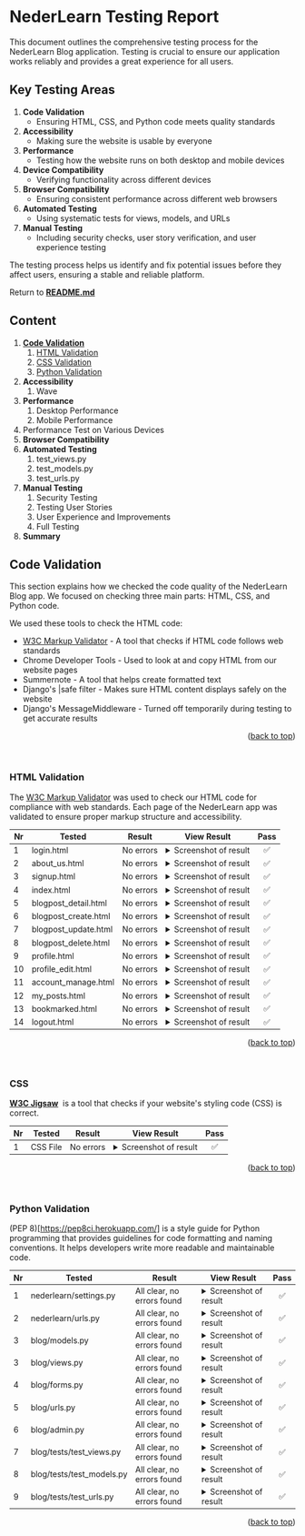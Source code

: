 # NederLearn Testing Report 

This document outlines the comprehensive testing process for the NederLearn Blog application. Testing is crucial to ensure our application works reliably and provides a great experience for all users.

## Key Testing Areas

1. **Code Validation**
    - Ensuring HTML, CSS, and Python code meets quality standards
2. **Accessibility**
    - Making sure the website is usable by everyone
3. **Performance**
    - Testing how the website runs on both desktop and mobile devices
4. **Device Compatibility**
    - Verifying functionality across different devices
5. **Browser Compatibility**
    - Ensuring consistent performance across different web browsers
6. **Automated Testing**
    - Using systematic tests for views, models, and URLs
7. **Manual Testing**
    - Including security checks, user story verification, and user experience testing

The testing process helps us identify and fix potential issues before they affect users, ensuring a stable and reliable platform.

Return to [**README.md**](README.md)

## Content
1. [**Code Validation**](#code-validation)
    1. [HTML Validation](#html-validation)
    2. [CSS Validation](#css-validation)
    3. [Python Validation](#python-validation)
2. **Accessibility**
    1. Wave
3. **Performance**
    1. Desktop Performance
    2. Mobile Performance
4. Performance Test on Various Devices
5. **Browser Compatibility**
6. **Automated Testing**
    1. test_views.py
    2. test_models.py
    3. test_urls.py
7. **Manual Testing**
    1. Security Testing
    2. Testing User Stories
    3. User Experience and Improvements
    4. Full Testing
8. **Summary**

## Code Validation
This section explains how we checked the code quality of the NederLearn Blog app. We focused on checking three main parts: HTML, CSS, and Python code.

We used these tools to check the HTML code:

- [W3C Markup Validator](https://validator.w3.org/) - A tool that checks if HTML code follows web standards
- Chrome Developer Tools - Used to look at and copy HTML from our website pages
- Summernote - A tool that helps create formatted text
- Django's |safe filter - Makes sure HTML content displays safely on the website
- Django's MessageMiddleware - Turned off temporarily during testing to get accurate results


<p align="right">(<a href="#content">back to top</a>)</p><br>

### HTML Validation
The [W3C Markup Validator](https://validator.w3.org/) was used to check our HTML code for compliance with web standards. Each page of the NederLearn app was validated to ensure proper markup structure and accessibility.

| **Nr**| **Tested** | **Result** | **View Result** | **Pass** |
--- |--- | --- | --- | :---:
|1|login.html| No errors | <details><summary>Screenshot of result</summary>![Result](static/images/login_w3c.webp)</details>| ✅
|2|about_us.html| No errors | <details><summary>Screenshot of result</summary>![Result]()</details>| ✅
|3|signup.html| No errors | <details><summary>Screenshot of result</summary>![Result]()</details>| ✅
|4|index.html| No errors | <details><summary>Screenshot of result</summary>![Result]()</details>| ✅
|5|blogpost_detail.html| No errors | <details><summary>Screenshot of result</summary>![Result]()</details>| ✅
|6|blogpost_create.html| No errors | <details><summary>Screenshot of result</summary>![Result]()</details>| ✅
|7|blogpost_update.html| No errors | <details><summary>Screenshot of result</summary>![Result]()</details>| ✅
|8|blogpost_delete.html| No errors | <details><summary>Screenshot of result</summary>![Result]()</details>| ✅
|9|profile.html| No errors | <details><summary>Screenshot of result</summary>![Result]()</details>| ✅
|10|profile_edit.html| No errors | <details><summary>Screenshot of result</summary>![Result]()</details>| ✅
|11|account_manage.html| No errors | <details><summary>Screenshot of result</summary>![Result]()</details>| ✅
|12|my_posts.html| No errors | <details><summary>Screenshot of result</summary>![Result]()</details>| ✅
|13|bookmarked.html| No errors | <details><summary>Screenshot of result</summary>![Result]()</details>| ✅
|14|logout.html| No errors | <details><summary>Screenshot of result</summary>![Result]()</details>| ✅


<p align="right">(<a href="#content">back to top</a>)</p><br>

### CSS 

[**W3C Jigsaw**](https://jigsaw.w3.org/css-validator/)  is a tool that checks if your website's styling code (CSS) is correct. 

| **Nr**| **Tested** | **Result** | **View Result** | **Pass** |
--- |--- | --- | --- | :---:
|1|CSS File| No errors | <details><summary>Screenshot of result</summary>![Result](static/images/css_w3c.webp)</details>| ✅


<p align="right">(<a href="#content">back to top</a>)</p><br>

### Python Validation
(PEP 8)[https://pep8ci.herokuapp.com/] is a style guide for Python programming that provides guidelines for code formatting and naming conventions. It helps developers write more readable and maintainable code.

| **Nr**| **Tested** | **Result** | **View Result** | **Pass** |
--- |--- | --- | --- | :---:
|1|nederlearn/settings.py | All clear, no errors found | <details><summary>Screenshot of result</summary>![Result]()</details> |  ✅ |
|2| nederlearn/urls.py | All clear, no errors found | <details><summary>Screenshot of result</summary>![Result]()</details> | ✅ |
|3| blog/models.py | All clear, no errors found | <details><summary>Screenshot of result</summary>![Result]()</details> | ✅ |
|3| blog/views.py | All clear, no errors found | <details><summary>Screenshot of result</summary>![Result]()</details> | ✅ |
|4| blog/forms.py | All clear, no errors found | <details><summary>Screenshot of result</summary>![Result]()</details> | ✅ |
|5| blog/urls.py | All clear, no errors found | <details><summary>Screenshot of result</summary>![Result]()</details> | ✅ |
|6| blog/admin.py | All clear, no errors found | <details><summary>Screenshot of result</summary>![Result]()</details> | ✅ |
|7| blog/tests/test_views.py | All clear, no errors found | <details><summary>Screenshot of result</summary>![Result]()</details> | ✅ |
|8| blog/tests/test_models.py | All clear, no errors found | <details><summary>Screenshot of result</summary>![Result]()</details> | ✅ |
|9| blog/tests/test_urls.py | All clear, no errors found | <details><summary>Screenshot of result</summary>![Result]()</details> | ✅ |

<p align="right">(<a href="#content">back to top</a>)</p><br>